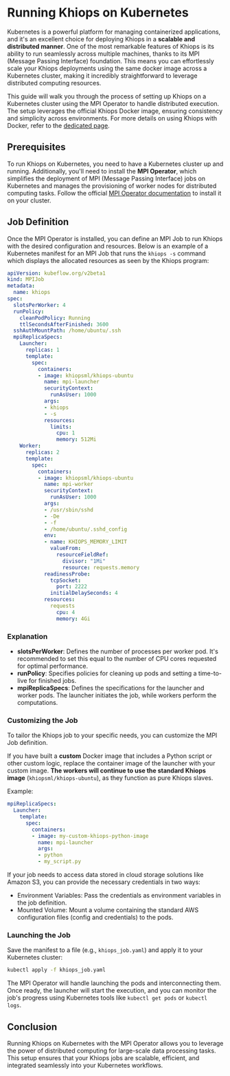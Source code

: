 # Running Khiops on Kubernetes

Kubernetes is a powerful platform for managing containerized applications, and it's an excellent choice for deploying Khiops in a **scalable and distributed manner**. One of the most remarkable features of Khiops is its ability to run seamlessly across multiple machines, thanks to its MPI (Message Passing Interface) foundation. This means you can effortlessly scale your Khiops deployments using the same docker image across a Kubernetes cluster, making it incredibly straightforward to leverage distributed computing resources.

This guide will walk you through the process of setting up Khiops on a Kubernetes cluster using the MPI Operator to handle distributed execution. The setup leverages the official Khiops Docker image, ensuring consistency and simplicity across environments. For more details on using Khiops with Docker, refer to the [dedicated page][docker].

[docker]: ./docker.md

## Prerequisites

To run Khiops on Kubernetes, you need to have a Kubernetes cluster up and running. Additionally, you'll need to install the **MPI Operator**, which simplifies the deployment of MPI (Message Passing Interface) jobs on Kubernetes and manages the provisioning of worker nodes for distributed computing tasks. Follow the official [MPI Operator documentation][mpi-op]  to install it on your cluster.

[mpi-op]: https://github.com/kubeflow/mpi-operator

## Job Definition

Once the MPI Operator is installed, you can define an MPI Job to run Khiops with the desired configuration and resources. Below is an example of a Kubernetes manifest for an MPI Job that runs the `khiops -s` command which displays the allocated resources as seen by the Khiops program:

```yaml
apiVersion: kubeflow.org/v2beta1
kind: MPIJob
metadata:
  name: khiops
spec:
  slotsPerWorker: 4
  runPolicy:
    cleanPodPolicy: Running
    ttlSecondsAfterFinished: 3600
  sshAuthMountPath: /home/ubuntu/.ssh
  mpiReplicaSpecs:
    Launcher:
      replicas: 1
      template:
        spec:
          containers:
          - image: khiopsml/khiops-ubuntu
            name: mpi-launcher
            securityContext:
              runAsUser: 1000
            args:
            - khiops
            - -s
            resources:
              limits:
                cpu: 1
                memory: 512Mi
    Worker:
      replicas: 2
      template:
        spec:
          containers:
          - image: khiopsml/khiops-ubuntu
            name: mpi-worker
            securityContext:
              runAsUser: 1000
            args:
            - /usr/sbin/sshd
            - -De
            - -f
            - /home/ubuntu/.sshd_config
            env:
            - name: KHIOPS_MEMORY_LIMIT
              valueFrom:
                resourceFieldRef:
                  divisor: "1Mi"
                  resource: requests.memory
            readinessProbe:
              tcpSocket:
                port: 2222
              initialDelaySeconds: 4
            resources:
              requests
                cpu: 4
                memory: 4Gi
```

### Explanation

- **slotsPerWorker**: Defines the number of processes per worker pod. It's recommended to set this equal to the number of CPU cores requested for optimal performance.
- **runPolicy**: Specifies policies for cleaning up pods and setting a time-to-live for finished jobs.
- **mpiReplicaSpecs**: Defines the specifications for the launcher and worker pods. The launcher initiates the job, while workers perform the computations.

### Customizing the Job

To tailor the Khiops job to your specific needs, you can customize the MPI Job definition.

If you have built a **custom** Docker image that includes a Python script or other custom logic, replace the container image of the launcher with your custom image. **The workers will continue to use the standard Khiops image** (`khiopsml/khiops-ubuntu`), as they function as pure Khiops slaves.

Example:

```yaml
mpiReplicaSpecs:
  Launcher:
    template:
      spec:
        containers:
        - image: my-custom-khiops-python-image
          name: mpi-launcher
          args:
          - python
          - my_script.py
```

If your job needs to access data stored in cloud storage solutions like Amazon S3, you can provide the necessary credentials in two ways: 

- Environment Variables: Pass the credentials as environment variables in the job definition.
- Mounted Volume: Mount a volume containing the standard AWS configuration files (config and credentials) to the pods.


### Launching the Job

Save the manifest to a file (e.g., `khiops_job.yaml`) and apply it to your Kubernetes cluster:

```bash
kubectl apply -f khiops_job.yaml
```

The MPI Operator will handle launching the pods and interconnecting them. Once ready, the launcher will start the execution, and you can monitor the job's progress using Kubernetes tools like `kubectl get pods` or `kubectl logs`.

## Conclusion

Running Khiops on Kubernetes with the MPI Operator allows you to leverage the power of distributed computing for large-scale data processing tasks. This setup ensures that your Khiops jobs are scalable, efficient, and integrated seamlessly into your Kubernetes workflows.
